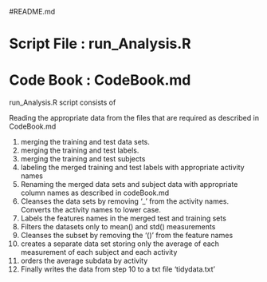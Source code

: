 
#README.md

# Script File : run_Analysis.R
# Code Book : CodeBook.md

run_Analysis.R script consists of

Reading the appropriate data from the files that are required as described in CodeBook.md

1. merging the training and test data sets.
2. merging the training and test labels.
3. merging the training and test subjects
4. labeling the merged training and test labels with appropriate activity names
5. Renaming the merged data sets and subject data with appropriate column names as described in codeBook.md
6. Cleanses the data sets by removing ‘_’ from the activity names. Converts the activity names to lower case.
7.  Labels the features names in the merged test and training sets
8. Filters the datasets only to mean() and std() measurements
9. Cleanses the subset by removing the ‘()’ from the feature names
10. creates a separate data set storing only the average of each measurement of each subject and each activity
11. orders the average subdata by activity
12. Finally writes the data from step 10 to a txt file ‘tidydata.txt’
